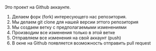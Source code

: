 Это проект на Github аккаунте.


1. Делаем форк (fork) интересующего нас репозитория.
2. Мы делаем git clone для нашей версии эттого репозитория
3. Мы создаем ветку с предполагаемыми изменениями
4. Производим все изменения только в этой ветке
5. Отправляем все изменения  на свой аккаунт (push)
6. В окне на Github появляется возможность отправить pull request
